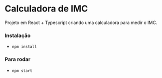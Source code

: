 # Calculadora de IMC

Projeto em React + Typescript criando uma calculadora para medir o IMC.

### Instalação
- `npm install`

### Para rodar
- `npm start`